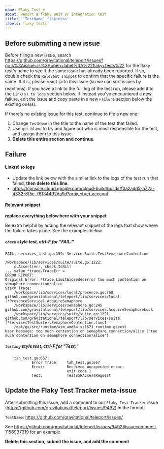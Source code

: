 ```yaml
---
name: Flaky Test ❄
about: Report a flaky unit or integration test
title: '`TestName` flakiness'
labels: flaky tests
---
```


## Before submitting a new issue

Before filing a new issue, search https://github.com/gravitational/teleport/issues?q=is%3Aissue+is%3Aopen+label%3A%22flaky+tests%22 for
the flaky test's name to see if the same issue has already been reported. If so, double check the `Relevant snippet` to confirm that
the specific failure is the same. If it is, please react 👍 to this issue (so we can sort issues by reactions). If you have a link to the
full log of the test run, please add it to the `Link(s) to logs` section below. If instead you've encountered a new failure, edit the issue
and copy paste in a new `Failure` section below the existing one(s).

If there's no existing issue for this test, continue to file a new one:

1. Change `TestName` in the title to the name of the test that failed.
2. Use `git blame` to try and figure out who is most responsible for the test, and assign them to this issue.
3. **Delete this entire section and continue**.

## Failure

#### Link(s) to logs

- Update the link below with the similar link to the logs of the test run that failed, **then delete this line**.
- https://console.cloud.google.com/cloud-build/builds/f3a2add5-a72a-4332-8f5e-76134492da9d?project=ci-account

#### Relevant snippet

**replace everything below here with your snippet**

Be extra helpful by adding the relevant snippet of the logs that show where the failure takes place.
See the examples below.

##### `check` style test, ctrl-F for "FAIL:"

```
FAIL: services_test.go:159: ServicesSuite.TestSemaphoreContention

/workspace/lib/services/suite/suite.go:1222:
    c.Assert(err, check.IsNil)
... value *trace.TraceErr =
ERROR REPORT:
Original Error: *trace.LimitExceededError too much contention on semaphore connection/alice
Stack Trace:
	/workspace/lib/services/local/presence.go:760 github.com/gravitational/teleport/lib/services/local.(*PresenceService).AcquireSemaphore
	/workspace/lib/services/semaphore.go:245 github.com/gravitational/teleport/lib/services.AcquireSemaphoreLock
	/workspace/lib/services/suite/suite.go:1221 github.com/gravitational/teleport/lib/services/suite.(*ServicesTestSuite).SemaphoreContention.func1
	/opt/go/src/runtime/asm_amd64.s:1571 runtime.goexit
User Message: too much contention on semaphore connection/alice ("too much contention on semaphore connection/alice")
```

##### `testing` style test, ctrl-F for "Test:"

```
    tsh_test.go:667:
        	Error Trace:	tsh_test.go:667
        	Error:      	Received unexpected error:
        	            	exit code 1
        	Test:       	TestSSHAccessRequest
```

## Update the Flaky Test Tracker meta-issue

After submitting this issue, add a comment to our `Flaky Test Tracker` issue (https://github.com/gravitational/teleport/issues/9492) in the format:

`TestName`: https://github.com/gravitational/teleport/issues/<issue-number>

See https://github.com/gravitational/teleport/issues/9492#issuecomment-1158937319 for an example.

**Delete this section, submit the issue, and add the comment**
